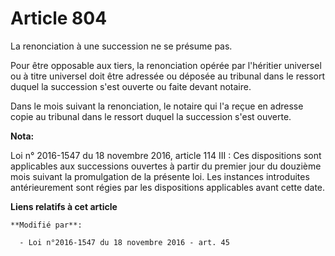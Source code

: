 # Article 804

La renonciation à une succession ne se présume pas. 

Pour être opposable aux tiers, la renonciation opérée par l'héritier universel ou à titre universel doit être adressée ou
déposée au tribunal dans le ressort duquel la succession s'est ouverte ou faite devant notaire.

Dans le mois suivant la renonciation, le notaire qui l'a reçue en adresse copie au tribunal dans le ressort duquel la
succession s'est ouverte.

**Nota:**

Loi n° 2016-1547 du 18 novembre 2016, article 114 III : Ces dispositions sont applicables aux successions ouvertes à partir
du premier jour du douzième mois suivant la promulgation de la présente loi. Les instances introduites antérieurement sont
régies par les dispositions applicables avant cette date.

**Liens relatifs à cet article**

	**Modifié par**:

	  - Loi n°2016-1547 du 18 novembre 2016 - art. 45
